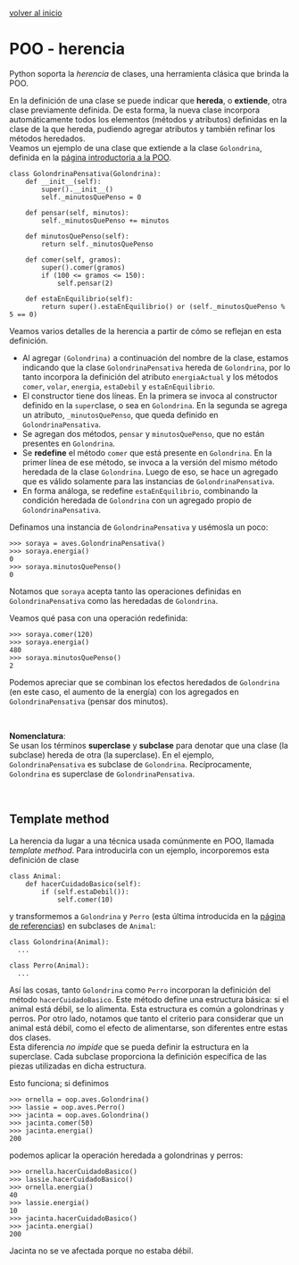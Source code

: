 <style>
.page-header {
    padding-bottom: 50px;
    padding-top: 50px;
}
</style>

[volver al inicio](./index.md)  

# POO - herencia
Python soporta la *herencia* de clases, una herramienta clásica que brinda la POO.

En la definición de una clase se puede indicar que **hereda**, o **extiende**, otra clase previamente definida. De esta forma, la nueva clase incorpora automáticamente todos los elementos (métodos y atributos) definidas en la clase de la que hereda, pudiendo agregar atributos y también refinar los métodos heredados.  
Veamos un ejemplo de una clase que extiende a la clase `Golondrina`, definida en la [página introductoria a la POO](./oop-intro.md).
```
class GolondrinaPensativa(Golondrina):
    def __init__(self):
        super().__init__()
        self._minutosQuePenso = 0

    def pensar(self, minutos):
        self._minutosQuePenso += minutos

    def minutosQuePenso(self):
        return self._minutosQuePenso

    def comer(self, gramos):
        super().comer(gramos)
        if (100 <= gramos <= 150):
            self.pensar(2)

    def estaEnEquilibrio(self):
        return super().estaEnEquilibrio() or (self._minutosQuePenso % 5 == 0)
```

Veamos varios detalles de la herencia a partir de cómo se reflejan en esta definición.
* Al agregar `(Golondrina)` a continuación del nombre de la clase, estamos indicando que la clase `GolondrinaPensativa` hereda de `Golondrina`, por lo tanto incorpora la definición del atributo `energiaActual` y los métodos `comer`, `volar`, `energia`, `estaDebil` y `estaEnEquilibrio`.
* El constructor tiene dos líneas. En la primera se invoca al constructor definido en la `super`clase, o sea en `Golondrina`. En la segunda se agrega un atributo, `_minutosQuePenso`, que queda definido en `GolondrinaPensativa`.
* Se agregan dos métodos, `pensar` y `minutosQuePenso`, que no están presentes en `Golondrina`.
* Se **redefine** el método `comer` que está presente en `Golondrina`. En la primer línea de ese método, se invoca a la versión del mismo método heredada de la clase `Golondrina`. Luego de eso, se hace un agregado que es válido solamente para las instancias de `GolondrinaPensativa`.
* En forma análoga, se redefine `estaEnEquilibrio`, combinando la condición heredada de `Golondrina` con un agregado propio de `GolondrinaPensativa`.

Definamos una instancia de `GolondrinaPensativa` y usémosla un poco:
```
>>> soraya = aves.GolondrinaPensativa()
>>> soraya.energia()
0
>>> soraya.minutosQuePenso()
0
```
Notamos que `soraya` acepta tanto las operaciones definidas en `GolondrinaPensativa` como las heredadas de `Golondrina`.

Veamos qué pasa con una operación redefinida:
```
>>> soraya.comer(120)
>>> soraya.energia()
480
>>> soraya.minutosQuePenso()
2
```
Podemos apreciar que se combinan los efectos heredados de `Golondrina` (en este caso, el aumento de la energía) con los agregados en `GolondrinaPensativa` (pensar dos minutos).

<br/>

**Nomenclatura**:  
Se usan los términos **superclase** y **subclase** para denotar que una clase (la subclase) hereda de otra (la superclase).
En el ejemplo, `GolondrinaPensativa` es subclase de `Golondrina`. Recíprocamente,  `Golondrina` es superclase de `GolondrinaPensativa`.

<br/>

## Template method
La herencia da lugar a una técnica usada comúnmente en POO, llamada *template method*. Para introducirla con un ejemplo, incorporemos esta definición de clase 
```
class Animal:
    def hacerCuidadoBasico(self):
        if (self.estaDebil()):
            self.comer(10)
```

y transformemos a `Golondrina` y `Perro` (esta última introducida en la [página de referencias](./oop-references.md)) en subclases de `Animal`:
```
class Golondrina(Animal):
  ...

class Perro(Animal):
  ...

```

Así las cosas, tanto `Golondrina` como `Perro` incorporan la definición del método `hacerCuidadoBasico`.
Este método define una estructura básica: si el animal está débil, se lo alimenta. Esta estructura es común a golondrinas y perros. Por otro lado, notamos que tanto el criterio para considerar que un animal está débil, como el efecto de alimentarse, son diferentes entre estas dos clases.  
Esta diferencia *no impide* que se pueda definir la estructura en la superclase. Cada subclase proporciona la definición específica de las piezas utilizadas en dicha estructura.

Esto funciona; si definimos
```
>>> ornella = oop.aves.Golondrina()
>>> lassie = oop.aves.Perro()
>>> jacinta = oop.aves.Golondrina()
>>> jacinta.comer(50)
>>> jacinta.energia()
200
```
podemos aplicar la operación heredada a golondrinas y perros:
```
>>> ornella.hacerCuidadoBasico()
>>> lassie.hacerCuidadoBasico()
>>> ornella.energia()
40
>>> lassie.energia()
10
>>> jacinta.hacerCuidadoBasico()
>>> jacinta.energia()
200
```
Jacinta no se ve afectada porque no estaba débil.
